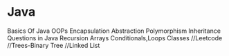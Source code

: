 # Java
Basics Of Java OOPs
Encapsulation
Abstraction
Polymorphism
Inheritance
Questions in Java
Recursion
Arrays
Conditionals,Loops
Classes
//Leetcode
//Trees-Binary Tree
//Linked List
